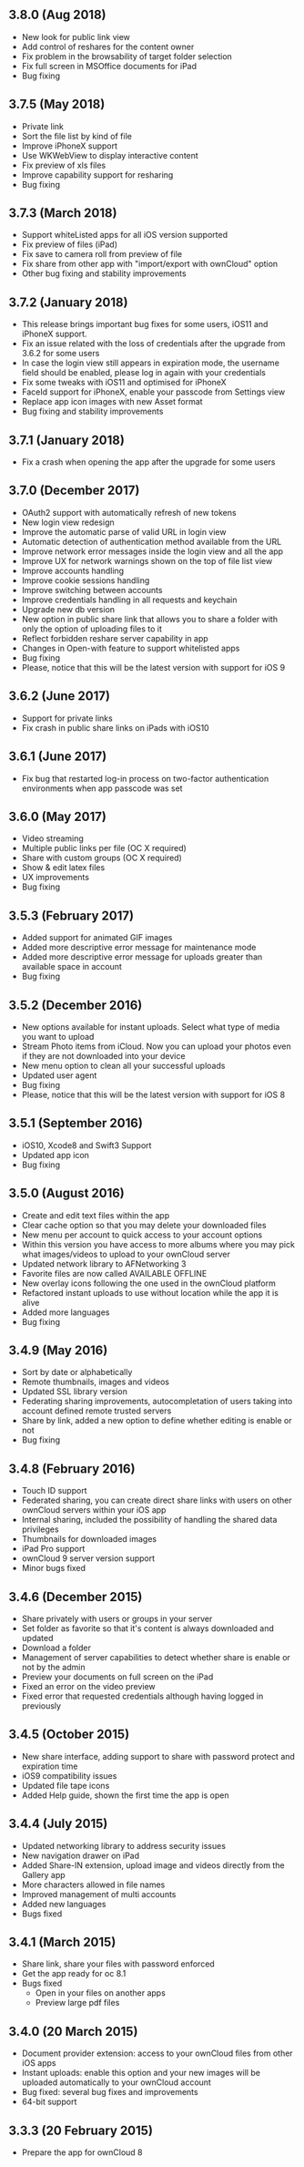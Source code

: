 ## 3.8.0 (Aug 2018)
- New look for public link view
- Add control of reshares for the content owner
- Fix problem in the browsability of target folder selection
- Fix full screen in MSOffice documents for iPad
- Bug fixing

## 3.7.5 (May 2018)
- Private link 
- Sort the file list by kind of file
- Improve iPhoneX support
- Use WKWebView to display interactive content
- Fix preview of xls files
- Improve capability support for resharing
- Bug fixing

## 3.7.3 (March 2018)
- Support whiteListed apps for all iOS version supported
- Fix preview of files (iPad)
- Fix save to camera roll from preview of file
- Fix share from other app with "import/export with ownCloud" option
- Other bug fixing and stability improvements

## 3.7.2 (January 2018)
- This release brings important bug fixes for some users, iOS11 and iPhoneX support.
- Fix an issue related with the loss of credentials after the upgrade from 3.6.2 for some users
- In case the login view still appears in expiration mode, the username field should be enabled, please log in again with your credentials
- Fix some tweaks with iOS11 and optimised for iPhoneX 
- FaceId support for iPhoneX, enable your passcode from Settings view
- Replace app icon images with new Asset format 
- Bug fixing and stability improvements

## 3.7.1 (January 2018)
- Fix a crash when opening the app after the upgrade for some users

## 3.7.0 (December 2017)
- OAuth2 support with automatically refresh of new tokens
- New login view redesign
- Improve the automatic parse of valid URL in login view
- Automatic detection of authentication method available from the URL
- Improve network error messages inside the login view and all the app
- Improve UX for network warnings shown on the top of file list view
- Improve accounts handling
- Improve cookie sessions handling
- Improve switching between accounts
- Improve credentials handling in all requests and keychain
- Upgrade new db version
- New option in public share link that allows you to share a folder with only the option of uploading files to it
- Reflect forbidden reshare server capability in app
- Changes in Open-with feature to support whitelisted apps
- Bug fixing
- Please, notice that this will be the latest version with support for iOS 9 

## 3.6.2 (June 2017)
- Support for private links
- Fix crash in public share links on iPads with iOS10 

## 3.6.1 (June 2017)
- Fix bug that restarted log-in process on two-factor authentication environments when app passcode was set

## 3.6.0 (May 2017)
- Video streaming
- Multiple public links per file (OC X required)
- Share with custom groups (OC X required)
- Show & edit latex files
- UX improvements
- Bug fixing

## 3.5.3 (February 2017)
- Added support for animated GIF images
- Added more descriptive error message for maintenance mode
- Added more descriptive error message for uploads greater than available space in account
- Bug fixing

## 3.5.2 (December 2016)
- New options available for instant uploads. Select what type of media you want to upload
- Stream Photo items from iCloud. Now you can upload your photos even if they are not downloaded into your device
- New menu option to clean all your successful uploads
- Updated user agent
- Bug fixing
- Please, notice that this will be the latest version with support for iOS 8

## 3.5.1 (September 2016)
- iOS10, Xcode8 and Swift3 Support
- Updated app icon
- Bug fixing

## 3.5.0 (August 2016)
- Create and edit text files within the app
- Clear cache option so that you may delete your downloaded files
- New menu per account to quick access to your account options
- Within this version you have access to more albums where you may pick what images/videos to upload to your ownCloud server
- Updated network library to AFNetworking 3
- Favorite files are now called AVAILABLE OFFLINE
- New overlay icons following the one used in the ownCloud platform 
- Refactored instant uploads to use without location while the app it is alive 
- Added more languages
- Bug fixing 

## 3.4.9 (May 2016)
- Sort by date or alphabetically
- Remote thumbnails, images and videos
- Updated SSL library version
- Federating sharing improvements, autocompletation of users taking into account defined remote trusted servers
- Share by link, added a new option to define whether editing is enable or not
- Bug fixing

## 3.4.8 (February 2016)
- Touch ID support
- Federated sharing, you can create direct share links with users on other ownCloud servers within your iOS app
- Internal sharing, included the possibility of handling the shared data privileges
- Thumbnails for downloaded images
- iPad Pro support
- ownCloud 9 server version support
- Minor bugs fixed

## 3.4.6 (December 2015)
- Share privately with users or groups in your server
- Set folder as favorite so that it's content is always downloaded and updated
- Download a folder
- Management of server capabilities to detect whether share is enable or not by the admin
- Preview your documents on full screen on the iPad
- Fixed an error on the video preview
- Fixed error that requested credentials although having logged in previously

## 3.4.5 (October 2015)
- New share interface, adding support to share with password protect and expiration time
- iOS9 compatibility issues
- Updated file tape icons 
- Added Help guide, shown the first time the app is open

## 3.4.4 (July 2015)
- Updated networking library to address security issues
- New navigation drawer on iPad
- Added Share-IN extension, upload image and videos directly from the Gallery app
- More characters allowed in file names
- Improved management of multi accounts
- Added new languages
- Bugs fixed

## 3.4.1 (March 2015)
- Share link, share your files with password enforced
- Get the app ready for oc 8.1
- Bugs fixed
    + Open in your files on another apps
    + Preview large pdf files

## 3.4.0 (20 March 2015)
- Document provider extension: access to your ownCloud files from other iOS apps
- Instant uploads: enable this option and your new images will be uploaded automatically to your ownCloud account
- Bug fixed: several bug fixes and improvements
- 64-bit support

## 3.3.3 (20 February 2015)
- Prepare the app for ownCloud 8
